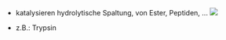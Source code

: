- katalysieren hydrolytische Spaltung, von Ester, Peptiden, ...
![](Pasted%20image%2020240607110346.png)

- z.B.: Trypsin
